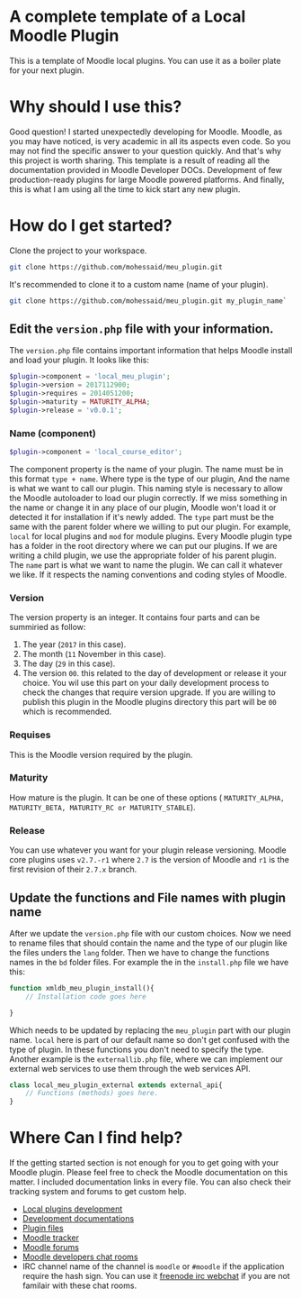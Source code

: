 # A complete template of a Local Moodle Plugin

This is a template of Moodle local plugins. You can use it as a boiler plate for your next plugin.

# Why should I use this?

Good question! I started unexpectedly developing for Moodle.  Moodle, as you may have noticed, is very academic in all its aspects even code. So you may not find the specific answer to your question quickly. And that's why this project is worth sharing.
This template is a result of reading all the documentation provided in Moodle Developer DOCs. Development of few production-ready plugins for large Moodle powered platforms. And finally, this is what I am using all the time to kick start any new plugin.

# How do I get started?

Clone the project to your workspace.

```zsh
git clone https://github.com/mohessaid/meu_plugin.git
```
It's recommended to clone it to a custom name (name of your plugin).

```zsh
git clone https://github.com/mohessaid/meu_plugin.git my_plugin_name`
```
## Edit the `version.php` file with your information.

The `version.php` file contains important information that helps Moodle install and
load your plugin. It looks like this:

```php
$plugin->component = 'local_meu_plugin';
$plugin->version = 2017112900;
$plugin->requires = 2014051200;
$plugin->maturity = MATURITY_ALPHA;
$plugin->release = 'v0.0.1';
```
### Name (component)

```php
$plugin->component = 'local_course_editor';
```
The component property is the name of your plugin. The name must be in this format `type + name`. Where type is the type of our plugin, And the name is what we want to call our plugin. This naming style is necessary to allow the Moodle autoloader to load our plugin correctly. If we miss something in the name or change it in any place of our plugin, Moodle won't load it or detected it for installation if it's newly added.
The `type` part must be the same with the parent folder where we willing to put our plugin. For example, `local` for local plugins and  `mod` for module plugins. Every Moodle plugin type
has a folder in the root directory where we can put our plugins. If we are writing a child plugin, we use the appropriate folder of his parent plugin.
The `name` part is what we want to name the plugin. We can call it whatever we like.  If it respects the naming conventions and coding styles of Moodle.

### Version

The version property is an integer. It contains four parts and can be summiried as follow:
1. The year (`2017` in this case).
2. The month (`11` November in this case).
3. The day (`29` in this case).
4. The version `00`. this related to the day of development or release it your choice. You wil use this part on your daily development process to check the changes that require version upgrade. If you are willing to publish this plugin in the Moodle plugins directory this part will be `00` which is recommended.


### Requises

This is the Moodle version required by the plugin.

### Maturity

How mature is the plugin. It can be one of these options ( `MATURITY_ALPHA, MATURITY_BETA, MATURITY_RC or MATURITY_STABLE`).

### Release

You can use whatever you want for your plugin release versioning. Moodle core plugins uses `v2.7.-r1` where `2.7` is the version of Moodle and `r1` is the first revision of their `2.7.x` branch.

## Update the functions and File names with plugin name

After we update the `version.php` file with our custom choices. Now we need to rename files that should contain the name and the type of our plugin like the files unders the `lang` folder. Then we have to change the functions names in the `bd` folder files. For example the in the `install.php` file we have this:

```php
function xmldb_meu_plugin_install(){
    // Installation code goes here

}
```
Which needs to be updated by replacing the `meu_plugin` part with our plugin name. `local` here is part of our default name so don't get confused with the type of plugin. In these functions you don't need to specify the type. Another example is the `externallib.php` file, where we can implement our external web services to use them through the web services API.

```php
class local_meu_plugin_external extends external_api{
    // Functions (methods) goes here.   
}
```

# Where Can I find help?

If the getting started section is not enough for you to get going with your Moodle plugin. Please feel free to check the Moodle documentation on this matter. I included documentation links in every file. You can also check their tracking system and forums to get custom help.
- [Local plugins development][1]
- [Development documentations][2]
- [Plugin files][3]
- [Moodle tracker][4]
- [Moodle forums][5]
- [Moodle developers chat rooms][6]
- IRC channel name of the channel is `moodle` or `#moodle` if the application require the hash sign. You can use it [freenode irc webchat][7] if you are not familair with these chat rooms.

[1]: https://docs.moodle.org/dev/Local_plugins
[2]: https://docs.moodle.org/dev
[3]: https://docs.moodle.org/dev/Plugin_files
[4]: https://tracker.moodle.org
[5]: https://moodle.org/mod/forum/
[6]: https://docs.moodle.org/dev/Chatrooms
[7]: https://webchat.freenode.net